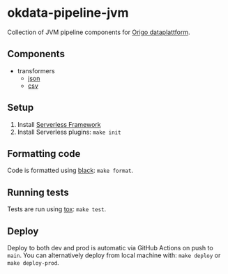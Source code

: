 okdata-pipeline-jvm
===================

Collection of JVM pipeline components for [Origo dataplattform](https://oslokommune.github.io/dataplattform/).

## Components

- transformers
  - [json](doc/transformers/json.md)
  - [csv](doc/transformers/csv.md)

## Setup

1. Install [Serverless Framework](https://serverless.com/framework/docs/getting-started/)
2. Install Serverless plugins: `make init`

## Formatting code

Code is formatted using [black](https://pypi.org/project/black/): `make format`.

## Running tests

Tests are run using [tox](https://pypi.org/project/tox/): `make test`.

## Deploy

Deploy to both dev and prod is automatic via GitHub Actions on push to
`main`. You can alternatively deploy from local machine with: `make deploy` or
`make deploy-prod`.
